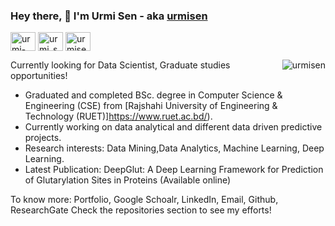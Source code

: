 ### Hey there, 👋 I'm Urmi Sen - aka [urmisen](https://github.com/urmisen/urmisen)
<p align="left">

<a href="https://linkedin.com/in/urmi-sen-78a821149" target="blank"><img align="center" src="https://cdn.jsdelivr.net/npm/simple-icons@3.0.1/icons/linkedin.svg" alt="urmi-sen-78a821149" height="30" width="40" /></a>
<a href="https://instagram.com/urmi_sen_" target="blank"><img align="center" src="https://cdn.jsdelivr.net/npm/simple-icons@3.0.1/icons/instagram.svg" alt="urmi_sen_" height="30" width="40" /></a>
<a href="https://urmisen.github.io/website/" target="blank"><img align="center" src="https://cdn.jsdelivr.net/npm/simple-icons@3.0.1/icons/vauxhall.svg" alt="urmisen" height="30" width="40" /></a>
  
<p><img align="right" src="https://github-readme-stats.vercel.app/api/top-langs?username=urmisen&show_icons=true&locale=en&layout=compact" alt="urmisen" /></p>

Currently looking for Data Scientist, Graduate studies opportunities!

- Graduated and completed BSc. degree in Computer Science & Engineering (CSE) from [Rajshahi University of Engineering & Technology (RUET)]https://www.ruet.ac.bd/).
- Currently working on data analytical and different data driven predictive projects.
- Research interests: Data Mining,Data Analytics, Machine Learning, Deep Learning.
- Latest Publication: DeepGlut: A Deep Learning Framework for Prediction of Glutarylation Sites in Proteins (Available online)

To know more: Portfolio, Google Schoalr, LinkedIn, Email, Github, ResearchGate
Check the repositories section to see my efforts! 


